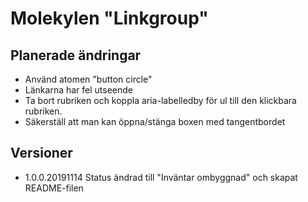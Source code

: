# Molekylen "Linkgroup"

## Planerade ändringar
* Använd atomen "button circle"
* Länkarna har fel utseende
* Ta bort rubriken och koppla aria-labelledby för ul till den klickbara rubriken.
* Säkerställ att man kan öppna/stänga boxen med tangentbordet

## Versioner 
* 1.0.0.20191114 Status ändrad till "Inväntar ombyggnad" och skapat README-filen

